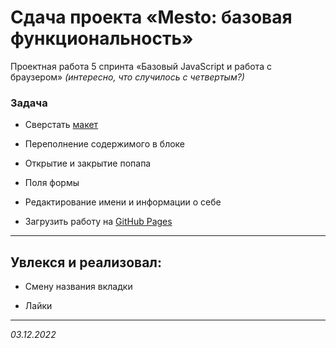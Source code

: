 # Сдача проекта «Mesto: базовая функциональность»

Проектная работа 5 спринта «Базовый JavaScript и работа с браузером»
*(интересно, что случилось с четвертым?)*  

### Задача

* Сверстать [макет](https://www.figma.com/file/2cn9N9jSkmxD84oJik7xL7/JavaScript.-Sprint-4?node-id=0%3A1)

* Переполнение содержимого в блоке

* Открытие и закрытие попапа

* Поля формы

* Редактирование имени и информации о себе

* Загрузить работу на [GitHub Pages](https://i-t.github.io/mesto/)

-----

## Увлекся и реализовал:

* Смену названия вкладки

* Лайки

-----

_03.12.2022_
